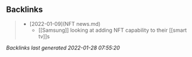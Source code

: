 

## Backlinks

> - [2022-01-09](NFT news.md)
>   - [[Samsung]] looking at adding NFT capability to their [[smart tv]]s

_Backlinks last generated 2022-01-28 07:55:20_
